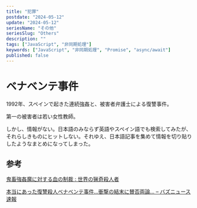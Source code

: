 ```yaml
---
title: "犯罪"
postdate: "2024-05-12"
update: "2024-05-12"
seriesName: "その他"
seriesSlug: "Others"
description: ""
tags: ["JavaScript", "非同期処理"]
keywords: ["JavaScript", "非同期処理", "Promise", "async/await"]
published: false
---
```


# ベナベンテ事件

1992年、スペインで起きた連続強姦と、被害者弁護士による復讐事件。

第一の被害者は若い女性教師。

しかし、情報がない。日本語のみならず英語やスペイン語でも検索してみたが、それらしきものにヒットしない。それゆえ、日本語記事を集めて情報を切り貼りしたようなまとめになってしまった。

## 参考

[鬼畜強姦魔に対する血の制裁 : 世界の猟奇殺人者](http://syouji.blog.jp/archives/1035175204.html)

[本当にあった復讐殺人ベナベンテ事件…衝撃の結末に賛否両論… &#8211; バズニュース速報](https://kwsklife.com/benavente-incident/)

[](https://cherish-media.jp/posts/1367)
